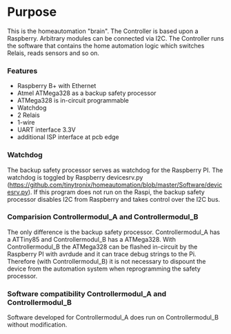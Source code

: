 # Purpose
This is the homeautomation "brain". The Controller is based upon a Raspberry. Arbitrary modules can be connected via I2C.
The Controller runs the software that contains the home automation logic which switches Relais, reads sensors and so on.

### Features
- Raspberry B+ with Ethernet 
- Atmel ATMega328 as a backup safety processor
- ATMega328 is in-circuit programmable
- Watchdog
- 2 Relais
- 1-wire
- UART interface 3.3V
- additional ISP interface at pcb edge

### Watchdog
The backup safety processor serves as watchdog for the Raspberry PI. The watchdog is toggled by Raspberry devicesrv.py (https://github.com/tinytronix/homeautomation/blob/master/Software/devicesrv.py). If this program does not run on the Raspi, the backup safety processor disables I2C from Raspberry and takes control over the I2C bus. 

### Comparision Controllermodul_A and Controllermodul_B
The only difference is the backup safety processor. Controllermodul_A has a ATTiny85 and Controllermodul_B has a ATMega328.
With Controllermodul_B the ATMega328 can be flashed in-circuit by the Raspberry PI with avrdude and it can trace debug strings to the Pi. Therefore (with Controllermodul_B) it is not necessary to dispount the device from the automation system when reprogramming the safety processor.

### Software compatibility Controllermodul_A and Controllermodul_B
Software developed for Controllermodul_A does run on Controllermodul_B without modification.
